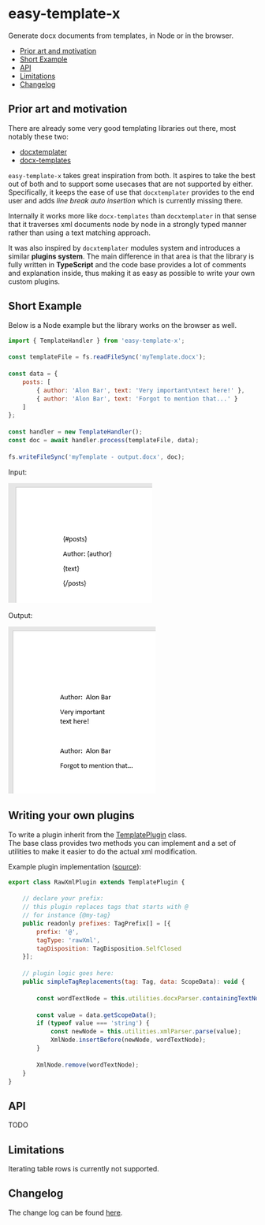 # easy-template-x

Generate docx documents from templates, in Node or in the browser.

- [Prior art and motivation](#prior-art-and-motivation)
- [Short Example](#short-example)
- [API](#api)
- [Limitations](#limitations)
- [Changelog](#changelog)

## Prior art and motivation

There are already some very good templating libraries out there, most notably these two:

- [docxtemplater](https://github.com/open-xml-templating/docxtemplater)
- [docx-templates](https://github.com/guigrpa/docx-templates)

`easy-template-x` takes great inspiration from both. It aspires to take the best
out of both and to support some usecases that are not supported by either.
Specifically, it keeps the ease of use that `docxtemplater` provides to the end
user and adds _line break auto insertion_ which is currently missing there.

Internally it works more like `docx-templates` than `docxtemplater` in that
sense that it traverses xml documents node by node in a strongly typed manner rather than
using a text matching approach.

It was also inspired by `docxtemplater` modules system and introduces a similar
**plugins system**. The main difference in that area is that the library is fully written
in **TypeScript** and the code base provides a lot of comments and explanation
inside, thus making it as easy as possible to write your own custom plugins.

## Short Example

Below is a Node example but the library works on the browser as well.

```javascript
import { TemplateHandler } from 'easy-template-x';

const templateFile = fs.readFileSync('myTemplate.docx');

const data = {
    posts: [
        { author: 'Alon Bar', text: 'Very important\ntext here!' },
        { author: 'Alon Bar', text: 'Forgot to mention that...' }
    ]
};

const handler = new TemplateHandler();
const doc = await handler.process(templateFile, data);

fs.writeFileSync('myTemplate - output.docx', doc);
```

Input:

![input template](./docs/assets/template-in.png?raw=true)

Output:

![output document](./docs/assets/template-out.png?raw=true)

## Writing your own plugins

To write a plugin inherit from the [TemplatePlugin](./src/plugins/templatePlugin.ts) class.  
The base class provides two methods you can implement and a set of utilities to
make it easier to do the actual xml modification.

Example plugin implementation ([source](./src/plugins/rawXmlPlugin.ts)):

```javascript
export class RawXmlPlugin extends TemplatePlugin {

    // declare your prefix:
    // this plugin replaces tags that starts with @
    // for instance {@my-tag}
    public readonly prefixes: TagPrefix[] = [{
        prefix: '@',
        tagType: 'rawXml',
        tagDisposition: TagDisposition.SelfClosed
    }];

    // plugin logic goes here:
    public simpleTagReplacements(tag: Tag, data: ScopeData): void {

        const wordTextNode = this.utilities.docxParser.containingTextNode(tag.xmlTextNode);

        const value = data.getScopeData();
        if (typeof value === 'string') {
            const newNode = this.utilities.xmlParser.parse(value);
            XmlNode.insertBefore(newNode, wordTextNode);
        }

        XmlNode.remove(wordTextNode);
    }
}
```

## API

TODO

## Limitations

Iterating table rows is currently not supported.

## Changelog

The change log can be found [here](https://github.com/alonrbar/easy-template-x/blob/master/CHANGELOG.md).